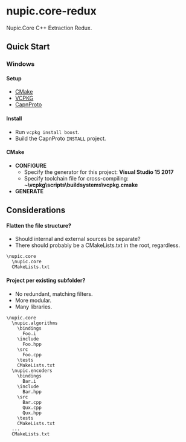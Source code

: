 # nupic.core-redux
Nupic.Core C++ Extraction Redux.

## Quick Start

### Windows

#### Setup

* [CMake](https://cmake.org/download/)
* [VCPKG](https://github.com/Microsoft/vcpkg#quick-start)
* [CapnProto](https://capnproto.org/install.html)

#### Install

* Run `vcpkg install boost`.
* Build the CapnProto `INSTALL` project.  

#### CMake
* __CONFIGURE__
  * Specify the generator for this project: __Visual Studio 15 2017__
  * Specify toolchain file for cross-compiling: __~\vcpkg\scripts\buildsystems\vcpkg.cmake__
* __GENERATE__

## Considerations

#### Flatten the file structure? 

* Should internal and external sources be separate?
* There should probably be a CMakeLists.txt in the root, regardless.

```
\nupic.core
  \nupic.core
  CMakeLists.txt
```

#### Project per existing subfolder?

* No redundant, matching filters.
* More modular.
* Many libraries.

```
\nupic.core
  \nupic.algorithms
    \bindings
      Foo.i
    \include
      Foo.hpp
    \src
      Foo.cpp
    \tests
    CMakeLists.txt
  \nupic.encoders
    \bindings
      Bar.i
    \include
      Bar.hpp
    \src
      Bar.cpp
      Qux.cpp
      Qux.hpp
    \tests
    CMakeLists.txt
  ...
  CMakeLists.txt
```
